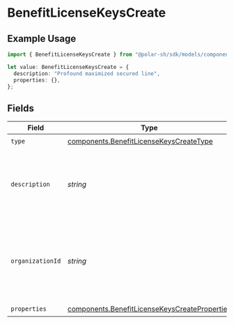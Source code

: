 # BenefitLicenseKeysCreate

## Example Usage

```typescript
import { BenefitLicenseKeysCreate } from "@polar-sh/sdk/models/components";

let value: BenefitLicenseKeysCreate = {
  description: "Profound maximized secured line",
  properties: {},
};
```

## Fields

| Field                                                                                                          | Type                                                                                                           | Required                                                                                                       | Description                                                                                                    |
| -------------------------------------------------------------------------------------------------------------- | -------------------------------------------------------------------------------------------------------------- | -------------------------------------------------------------------------------------------------------------- | -------------------------------------------------------------------------------------------------------------- |
| `type`                                                                                                         | [components.BenefitLicenseKeysCreateType](../../models/components/benefitlicensekeyscreatetype.md)             | :heavy_check_mark:                                                                                             | N/A                                                                                                            |
| `description`                                                                                                  | *string*                                                                                                       | :heavy_check_mark:                                                                                             | The description of the benefit. Will be displayed on products having this benefit.                             |
| `organizationId`                                                                                               | *string*                                                                                                       | :heavy_minus_sign:                                                                                             | The ID of the organization owning the benefit. **Required unless you use an organization token.**              |
| `properties`                                                                                                   | [components.BenefitLicenseKeysCreateProperties](../../models/components/benefitlicensekeyscreateproperties.md) | :heavy_check_mark:                                                                                             | N/A                                                                                                            |